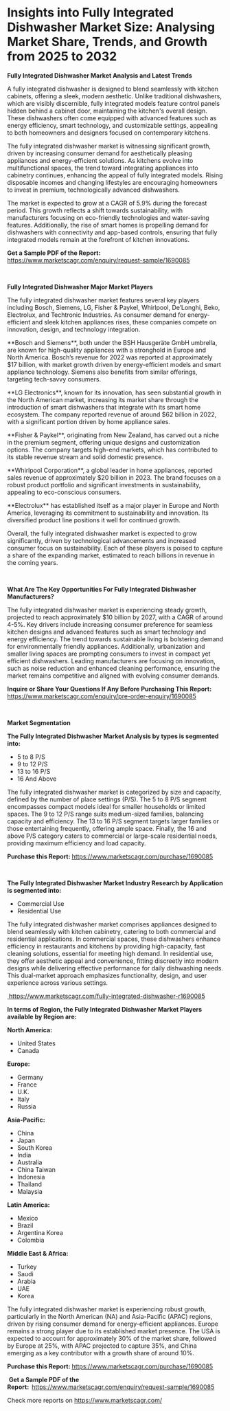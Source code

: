 <p><h1>Insights into Fully Integrated Dishwasher Market Size: Analysing Market Share, Trends, and Growth from 2025 to 2032</h1></p><p><strong>Fully Integrated Dishwasher Market Analysis and Latest Trends</strong></p>
<p><p>A fully integrated dishwasher is designed to blend seamlessly with kitchen cabinets, offering a sleek, modern aesthetic. Unlike traditional dishwashers, which are visibly discernible, fully integrated models feature control panels hidden behind a cabinet door, maintaining the kitchen's overall design. These dishwashers often come equipped with advanced features such as energy efficiency, smart technology, and customizable settings, appealing to both homeowners and designers focused on contemporary kitchens.</p><p>The fully integrated dishwasher market is witnessing significant growth, driven by increasing consumer demand for aesthetically pleasing appliances and energy-efficient solutions. As kitchens evolve into multifunctional spaces, the trend toward integrating appliances into cabinetry continues, enhancing the appeal of fully integrated models. Rising disposable incomes and changing lifestyles are encouraging homeowners to invest in premium, technologically advanced dishwashers.</p><p>The market is expected to grow at a CAGR of 5.9% during the forecast period. This growth reflects a shift towards sustainability, with manufacturers focusing on eco-friendly technologies and water-saving features. Additionally, the rise of smart homes is propelling demand for dishwashers with connectivity and app-based controls, ensuring that fully integrated models remain at the forefront of kitchen innovations.</p></p>
<p><strong>Get a Sample PDF of the Report:&nbsp;</strong> <a href="https://www.marketscagr.com/enquiry/request-sample/1690085?utm_campaign=3172&utm_medium=2&utm_source=Github&utm_content=ia&utm_term=26032025&utm_id=fully-integrated-dishwasher">https://www.marketscagr.com/enquiry/request-sample/1690085</a></p>
<p>&nbsp;</p>
<p><strong>Fully Integrated Dishwasher Major Market Players</strong></p>
<p><p>The fully integrated dishwasher market features several key players including Bosch, Siemens, LG, Fisher & Paykel, Whirlpool, De’Longhi, Beko, Electrolux, and Techtronic Industries. As consumer demand for energy-efficient and sleek kitchen appliances rises, these companies compete on innovation, design, and technology integration.</p><p>**Bosch and Siemens**, both under the BSH Hausgeräte GmbH umbrella, are known for high-quality appliances with a stronghold in Europe and North America. Bosch’s revenue for 2022 was reported at approximately $17 billion, with market growth driven by energy-efficient models and smart appliance technology. Siemens also benefits from similar offerings, targeting tech-savvy consumers.</p><p>**LG Electronics**, known for its innovation, has seen substantial growth in the North American market, increasing its market share through the introduction of smart dishwashers that integrate with its smart home ecosystem. The company reported revenue of around $62 billion in 2022, with a significant portion driven by home appliance sales.</p><p>**Fisher & Paykel**, originating from New Zealand, has carved out a niche in the premium segment, offering unique designs and customization options. The company targets high-end markets, which has contributed to its stable revenue stream and solid domestic presence.</p><p>**Whirlpool Corporation**, a global leader in home appliances, reported sales revenue of approximately $20 billion in 2023. The brand focuses on a robust product portfolio and significant investments in sustainability, appealing to eco-conscious consumers.</p><p>**Electrolux** has established itself as a major player in Europe and North America, leveraging its commitment to sustainability and innovation. Its diversified product line positions it well for continued growth.</p><p>Overall, the fully integrated dishwasher market is expected to grow significantly, driven by technological advancements and increased consumer focus on sustainability. Each of these players is poised to capture a share of the expanding market, estimated to reach billions in revenue in the coming years.</p></p>
<p>&nbsp;</p>
<p><strong>What Are The Key Opportunities For Fully Integrated Dishwasher Manufacturers?</strong></p>
<p><p>The fully integrated dishwasher market is experiencing steady growth, projected to reach approximately $10 billion by 2027, with a CAGR of around 4-5%. Key drivers include increasing consumer preference for seamless kitchen designs and advanced features such as smart technology and energy efficiency. The trend towards sustainable living is bolstering demand for environmentally friendly appliances. Additionally, urbanization and smaller living spaces are prompting consumers to invest in compact yet efficient dishwashers. Leading manufacturers are focusing on innovation, such as noise reduction and enhanced cleaning performance, ensuring the market remains competitive and aligned with evolving consumer demands.</p></p>
<p><strong>Inquire or Share Your Questions If Any Before Purchasing This Report:</strong> <a href="https://www.marketscagr.com/enquiry/pre-order-enquiry/1690085?utm_campaign=3172&utm_medium=2&utm_source=Github&utm_content=ia&utm_term=26032025&utm_id=fully-integrated-dishwasher">https://www.marketscagr.com/enquiry/pre-order-enquiry/1690085</a></p>
<p>&nbsp;</p>
<p><strong>Market Segmentation</strong></p>
<p><strong>The Fully Integrated Dishwasher Market Analysis by types is segmented into:</strong></p>
<p><ul><li>5 to 8 P/S</li><li>9 to 12 P/S</li><li>13 to 16 P/S</li><li>16 And Above</li></ul></p>
<p><p>The fully integrated dishwasher market is categorized by size and capacity, defined by the number of place settings (P/S). The 5 to 8 P/S segment encompasses compact models ideal for smaller households or limited spaces. The 9 to 12 P/S range suits medium-sized families, balancing capacity and efficiency. The 13 to 16 P/S segment targets larger families or those entertaining frequently, offering ample space. Finally, the 16 and above P/S category caters to commercial or large-scale residential needs, providing maximum efficiency and load capacity.</p></p>
<p><strong>Purchase this Report:&nbsp;</strong><a href="https://www.marketscagr.com/purchase/1690085?utm_campaign=3172&utm_medium=2&utm_source=Github&utm_content=ia&utm_term=26032025&utm_id=fully-integrated-dishwasher">https://www.marketscagr.com/purchase/1690085</a></p>
<p>&nbsp;</p>
<p><strong>The Fully Integrated Dishwasher Market Industry Research by Application is segmented into:</strong></p>
<p><ul><li>Commercial Use</li><li>Residential Use</li></ul></p>
<p><p>The fully integrated dishwasher market comprises appliances designed to blend seamlessly with kitchen cabinetry, catering to both commercial and residential applications. In commercial spaces, these dishwashers enhance efficiency in restaurants and kitchens by providing high-capacity, fast cleaning solutions, essential for meeting high demand. In residential use, they offer aesthetic appeal and convenience, fitting discreetly into modern designs while delivering effective performance for daily dishwashing needs. This dual-market approach emphasizes functionality, design, and user experience across various settings.</p></p>
<p><a href="https://www.marketscagr.com/fully-integrated-dishwasher-r1690085?utm_campaign=3172&utm_medium=2&utm_source=Github&utm_content=ia&utm_term=26032025&utm_id=fully-integrated-dishwasher">&nbsp;https://www.marketscagr.com/fully-integrated-dishwasher-r1690085</a></p>
<p><strong>In terms of Region, the Fully Integrated Dishwasher Market Players available by Region are:</strong></p>
<p>
    <p> <strong> North America: </strong>
        <ul>
            <li>United States</li>
            <li>Canada</li>
        </ul>
        </p> 
    <p> <strong> Europe: </strong>
        <ul>
            <li>Germany</li>
            <li>France</li>
            <li>U.K.</li>
            <li>Italy</li>
            <li>Russia</li>
        </ul>
        </p> 
    <p> <strong> Asia-Pacific: </strong>
        <ul>
            <li>China</li>
            <li>Japan</li>
            <li>South Korea</li>
            <li>India</li>
            <li>Australia</li>
            <li>China Taiwan</li>
            <li>Indonesia</li>
            <li>Thailand</li>
            <li>Malaysia</li>
        </ul>
        </p> 
    <p> <strong> Latin America: </strong>
        <ul>
            <li>Mexico</li>
            <li>Brazil</li>
            <li>Argentina Korea</li>
            <li>Colombia</li>
        </ul>
        </p> 
    <p> <strong> Middle East & Africa: </strong>
        <ul>
            <li>Turkey</li>
            <li>Saudi</li>
            <li>Arabia</li>
            <li>UAE</li>
            <li>Korea</li>
        </ul>
    </p>
    </p>
<p><p>The fully integrated dishwasher market is experiencing robust growth, particularly in the North American (NA) and Asia-Pacific (APAC) regions, driven by rising consumer demand for energy-efficient appliances. Europe remains a strong player due to its established market presence. The USA is expected to account for approximately 30% of the market share, followed by Europe at 25%, with APAC projected to capture 35%, and China emerging as a key contributor with a growth share of around 10%.</p></p>
<p><strong>Purchase this Report: </strong><a href="https://www.marketscagr.com/purchase/1690085?utm_campaign=3172&utm_medium=2&utm_source=Github&utm_content=ia&utm_term=26032025&utm_id=fully-integrated-dishwasher">https://www.marketscagr.com/purchase/1690085</a></p>
<p>&nbsp;<strong>Get a Sample PDF of the Report:&nbsp;&nbsp;</strong><a href="https://www.marketscagr.com/enquiry/request-sample/1690085?utm_campaign=3172&utm_medium=2&utm_source=Github&utm_content=ia&utm_term=26032025&utm_id=fully-integrated-dishwasher">https://www.marketscagr.com/enquiry/request-sample/1690085</a></p>
<p><strong></strong></p>
<p>Check more reports on <a href="https://www.marketscagr.com/?utm_campaign=3172&utm_medium=2&utm_source=Github&utm_content=ia&utm_term=26032025&utm_id=fully-integrated-dishwasher">https://www.marketscagr.com/</a></p>